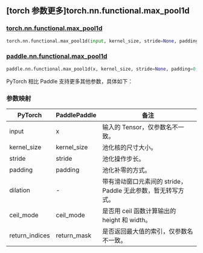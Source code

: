 ## [torch 参数更多]torch.nn.functional.max_pool1d

### [torch.nn.functional.max_pool1d](https://pytorch.org/docs/stable/generated/torch.nn.functional.max_pool1d.html#torch.nn.functional.max_pool1d)

```python
torch.nn.functional.max_pool1d(input, kernel_size, stride=None, padding=0, dilation=1, ceil_mode=False, return_indices=False)
```

### [paddle.nn.functional.max_pool1d](https://www.paddlepaddle.org.cn/documentation/docs/zh/develop/api/paddle/nn/functional/max_pool1d_cn.html)

```python
paddle.nn.functional.max_pool1d(x, kernel_size, stride=None, padding=0, return_mask=False, ceil_mode=False, name=None)
```

PyTorch 相比 Paddle 支持更多其他参数，具体如下：

### 参数映射

| PyTorch        | PaddlePaddle | 备注                                                         |
| -------------- | ------------ | ------------------------------------------------------------ |
| input          | x            | 输入的 Tensor，仅参数名不一致。                              |
| kernel_size    | kernel_size  | 池化核的尺寸大小。                                           |
| stride         | stride       | 池化操作步长。                                               |
| padding        | padding      | 池化补零的方式。                                             |
| dilation       | -            | 带有滑动窗口元素间的 stride，Paddle 无此参数，暂无转写方式。 |
| ceil_mode      | ceil_mode    | 是否用 ceil 函数计算输出的 height 和 width。                 |
| return_indices | return_mask  | 是否返回最大值的索引，仅参数名不一致。                       |
